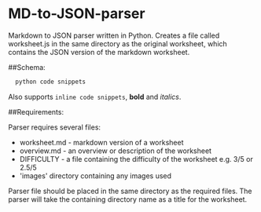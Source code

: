 # MD-to-JSON-parser
Markdown to JSON parser written in Python.
Creates a file called worksheet.js in the same directory as the original worksheet, which contains the JSON version of the markdown worksheet.

##Schema:

```python
  python code snippets
```

Also supports `inline code snippets`, **bold** and *italics*.

##Requirements:

Parser requires several files:

- worksheet.md - markdown version of a worksheet
- overview.md - an overview or description of the worksheet
- DIFFICULTY - a file containing the difficulty of the worksheet e.g. 3/5 or 2.5/5
- 'images' directory containing any images used

Parser file should be placed in the same directory as the required files.
The parser will take the containing directory name as a title for the worksheet.
